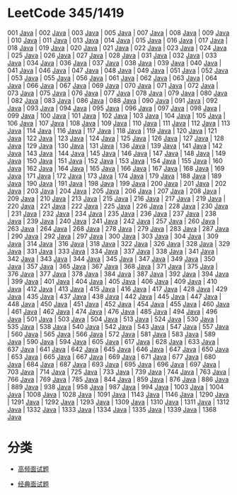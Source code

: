 # LeetCode 345/1419

 001 [Java](src/lc001.java)
| 002 [Java](src/lc002.java)
| 003 [Java](src/lc003.java)
| 005 [Java](src/lc005.java)
| 007 [Java](src/lc007.java)
| 008 [Java](src/lc008.java)
| 009 [Java](src/lc009.java)
| 010 [Java](src/lc010.java)
| 011 [Java](src/lc011.java)
| 013 [Java](src/lc013.java)
| 014 [Java](src/lc014.java)
| 015 [Java](src/lc015.java)
| 016 [Java](src/lc016.java)
| 017 [Java](src/lc017.java)
| 018 [Java](src/lc018.java)
| 019 [Java](src/lc019.java)
| 020 [Java](src/lc020.java)
| 021 [Java](src/lc021.java)
| 022 [Java](src/lc022.java)
| 023 [Java](src/lc023.java)
| 024 [Java](src/lc024.java)
| 025 [Java](src/lc025.java)
| 026 [Java](src/lc026.java)
| 027 [Java](src/lc027.java)
| 028 [Java](src/lc028.java)
| 031 [Java](src/lc031.java)
| 032 [Java](src/lc032.java)
| 033 [Java](src/lc033.java)
| 034 [Java](src/lc034.java)
| 036 [Java](src/lc036.java)
| 037 [Java](src/lc037.java)
| 038 [Java](src/lc038.java)
| 039 [Java](src/lc039.java)
| 040 [Java](src/lc040.java)
| 041 [Java](src/lc041.java)
| 046 [Java](src/lc046.java)
| 047 [Java](src/lc047.java)
| 048 [Java](src/lc048.java)
| 049 [Java](src/lc049.java)
| 051 [Java](src/lc051.java)
| 052 [Java](src/lc052.java)
| 053 [Java](src/lc053.java)
| 055 [Java](src/lc055.java)
| 056 [Java](src/lc053.java)
| 061 [Java](src/lc061.java)
| 062 [Java](src/lc062.java)
| 063 [Java](src/lc063.java)
| 064 [Java](src/lc064.java)
| 066 [Java](src/lc066.java)
| 067 [Java](src/lc067.java)
| 069 [Java](src/lc069.java)
| 070 [Java](src/lc070.java)
| 071 [Java](src/lc071.java)
| 072 [Java](src/lc072.java)
| 073 [Java](src/lc073.java)
| 075 [Java](src/lc075.java)
| 076 [Java](src/lc076.java)
| 077 [Java](src/lc077.java)
| 078 [Java](src/lc078.java)
| 079 [Java](src/lc079.java)
| 080 [Java](src/lc080.java)
| 082 [Java](src/lc082.java)
| 083 [Java](src/lc083.java)
| 086 [Java](src/lc086.java)
| 088 [Java](src/lc088.java)
| 090 [Java](src/lc090.java)
| 091 [Java](src/lc091.java)
| 092 [Java](src/lc092.java)
| 093 [Java](src/lc093.java)
| 094 [Java](src/lc094.java)
| 095 [Java](src/lc095.java)
| 096 [Java](src/lc096.java)
| 097 [Java](src/lc097.java)
| 098 [Java](src/lc098.java)
| 099 [Java](src/lc099.java)
| 100 [Java](src/lc100.java)
| 101 [Java](src/lc101.java)
| 102 [Java](src/lc102.java)
| 103 [Java](src/lc103.java)
| 104 [Java](src/lc104.java)
| 105 [Java](src/lc105.java)
| 106 [Java](src/lc106.java)
| 107 [Java](src/lc107.java)
| 108 [Java](src/lc108.java)
| 109 [Java](src/lc109.java)
| 110 [Java](src/lc110.java)
| 111 [Java](src/lc111.java)
| 112 [Java](src/lc112.java)
| 113 [Java](src/lc113.java)
| 114 [Java](src/lc114.java)
| 116 [Java](src/lc116.java)
| 117 [Java](src/lc117.java)
| 118 [Java](src/lc118.java)
| 119 [Java](src/lc119.java)
| 120 [Java](src/lc120.java)
| 121 [Java](src/lc121.java)
| 122 [Java](src/lc122.java)
| 123 [Java](src/lc123.java)
| 124 [Java](src/lc124.java)
| 125 [Java](src/lc125.java)
| 126 [Java](src/lc126.java)
| 127 [Java](src/lc127.java)
| 128 [Java](src/lc128.java)
| 129 [Java](src/lc129.java)
| 130 [Java](src/lc130.java)
| 131 [Java](src/lc131.java)
| 136 [Java](src/lc136.java)
| 139 [Java](src/lc139.java)
| 141 [Java](src/lc141.java)
| 142 [Java](src/lc142.java)
| 143 [Java](src/lc143.java)
| 144 [Java](src/lc144.java)
| 145 [Java](src/lc145.java)
| 146 [Java](src/lc146.java)
| 147 [Java](src/lc147.java)
| 148 [Java](src/lc148.java)
| 149 [Java](src/lc149.java)
| 150 [Java](src/lc150.java)
| 151 [Java](src/lc151.java)
| 152 [Java](src/lc152.java)
| 153 [Java](src/lc153.java)
| 154 [Java](src/lc154.java)
| 155 [Java](src/lc155.java)
| 160 [Java](src/lc160.java)
| 162 [Java](src/lc162.java)
| 164 [Java](src/lc164.java)
| 165 [Java](src/lc165.java)
| 166 [Java](src/lc166.java)
| 167 [Java](src/lc167.java)
| 168 [Java](src/lc168.java)
| 169 [Java](src/lc169.java)
| 171 [Java](src/lc171.java)
| 172 [Java](src/lc172.java)
| 173 [Java](src/lc173.java)
| 174 [Java](src/lc174.md)
| 179 [Java](src/lc179.java)
| 188 [Java](src/lc188.java)
| 189 [Java](src/lc189.java)
| 190 [Java](src/lc190.java)
| 191 [Java](src/lc191.java)
| 198 [Java](src/lc198.java)
| 199 [Java](src/lc199.java)
| 200 [Java](src/lc200.java)
| 201 [Java](src/lc201.java)
| 202 [Java](src/lc202.java)
| 203 [Java](src/lc203.java)
| 204 [Java](src/lc204.java)
| 205 [Java](src/lc205.java)
| 206 [Java](src/lc206.java)
| 207 [Java](src/lc207.java)
| 208 [Java](src/lc208.java)
| 209 [Java](src/lc209.java)
| 210 [Java](src/lc210.java)
| 213 [Java](src/lc213.java)
| 215 [Java](src/lc215.java)
| 216 [Java](src/lc216.java)
| 217 [Java](src/lc217.java)
| 219 [Java](src/lc219.java)
| 220 [Java](src/lc220.java)
| 221 [Java](src/lc221.java)
| 222 [Java](src/lc222.java)
| 225 [Java](src/lc225.java)
| 226 [Java](src/lc226.java)
| 228 [Java](src/lc228.java)
| 230 [Java](src/lc230.java)
| 231 [Java](src/lc231.java)
| 232 [Java](src/lc232.java)
| 234 [Java](src/lc234.java)
| 235 [Java](src/lc235.java)
| 236 [Java](src/lc236.java)
| 237 [Java](src/lc237.java)
| 238 [Java](src/lc238.java)
| 239 [Java](src/lc239.java)
| 240 [Java](src/lc240.java)
| 241 [Java](src/lc241.java)
| 242 [Java](src/lc242.java)
| 257 [Java](src/lc257.java)
| 260 [Java](src/lc260.java)
| 263 [Java](src/lc263.java)
| 264 [Java](src/lc264.java)
| 268 [Java](src/lc268.java)
| 278 [Java](src/lc278.java)
| 279 [Java](src/lc279.java)
| 283 [Java](src/lc283.java)
| 287 [Java](src/lc287.java)
| 290 [Java](src/lc290.java)
| 292 [Java](src/lc292.java)
| 297 [Java](src/lc297.java)
| 300 [Java](src/lc300.java)
| 303 [Java](src/lc303.java)
| 304 [Java](src/lc304.java)
| 309 [Java](src/lc309.java)
| 314 [Java](src/lc314.java)
| 316 [Java](src/lc316.java)
| 318 [Java](src/lc318.java)
| 322 [Java](src/lc322.java)
| 326 [Java](src/lc326.java)
| 328 [Java](src/lc328.java)
| 329 [Java](src/lc329.java)
| 331 [Java](src/lc331.java)
| 333 [Java](src/lc333.java)
| 334 [Java](src/lc334.java)
| 337 [Java](src/lc337.java)
| 338 [Java](src/lc338.java)
| 341 [Java](src/lc341.java)
| 342 [Java](src/lc342.java)
| 343 [Java](src/lc343.java)
| 344 [Java](src/lc344.java)
| 345 [Java](src/lc345.java)
| 347 [Java](src/lc347.java)
| 349 [Java](src/lc349.java)
| 350 [Java](src/lc350.java)
| 357 [Java](src/lc357.java)
| 365 [Java](src/lc365.java)
| 367 [Java](src/lc367.java)
| 368 [Java](src/lc368.java)
| 371 [Java](src/lc371.java)
| 375 [Java](src/lc375.java)
| 376 [Java](src/lc376.java)
| 377 [Java](src/lc377.java)
| 378 [Java](src/lc378.java)
| 384 [Java](src/lc384.java)
| 387 [Java](src/lc387.java)
| 392 [Java](src/lc392.java)
| 394 [Java](src/lc394.java)
| 399 [Java](src/lc399.java)
| 401 [Java](src/lc401.java)
| 404 [Java](src/lc404.java)
| 405 [Java](src/lc405.java)
| 406 [Java](src/lc406.java)
| 409 [Java](src/lc409.java)
| 410 [Java](src/lc410.java)
| 412 [Java](src/lc412.java)
| 413 [Java](src/lc413.java)
| 415 [Java](src/lc415.java)
| 416 [Java](src/lc416.java)
| 417 [Java](src/lc417.java)
| 428 [Java](src/lc428.java)
| 429 [Java](src/lc429.java)
| 435 [Java](src/lc435.java)
| 437 [Java](src/lc437.java)
| 438 [Java](src/lc438.java)
| 442 [Java](src/lc442.java)
| 445 [Java](src/lc445.java)
| 447 [Java](src/lc447.java)
| 448 [Java](src/lc448.java)
| 450 [Java](src/lc450.java)
| 451 [Java](src/lc451.java)
| 452 [Java](src/lc452.java)
| 454 [Java](src/lc454.java)
| 455 [Java](src/lc455.java)
| 460 [Java](src/lc460.java)
| 461 [Java](src/lc461.java)
| 462 [Java](src/lc462.java)
| 474 [Java](src/lc474.java)
| 476 [Java](src/lc476.java)
| 485 [Java](src/lc485.java)
| 494 [Java](src/lc494.java)
| 496 [Java](src/lc496.java)
| 501 [Java](src/lc501.java)
| 503 [Java](src/lc503.java)
| 504 [Java](src/lc504.java)
| 513 [Java](src/lc513.java)
| 524 [Java](src/lc524.java)
| 530 [Java](src/lc530.java)
| 535 [Java](src/lc535.java)
| 538 [Java](src/lc538.java)
| 540 [Java](src/lc540.java)
| 542 [Java](src/lc542.java)
| 543 [Java](src/lc543.java)
| 547 [Java](src/lc547.java)
| 557 [Java](src/lc557.java)
| 560 [Java](src/lc560.java)
| 565 [Java](src/lc565.java)
| 566 [Java](src/lc566.java)
| 572 [Java](src/lc572.java)
| 581 [Java](src/lc581.java)
| 583 [Java](src/lc583.java)
| 589 [Java](src/lc589.java)
| 590 [Java](src/lc590.java)
| 594 [Java](src/lc594.java)
| 605 [Java](src/lc605.java)
| 617 [Java](src/lc617.java)
| 628 [Java](src/lc628.java)
| 633 [Java](src/lc633.java)
| 637 [Java](src/lc637.java)
| 641 [Java](src/lc641.java)
| 642 [Java](src/lc642.java)
| 645 [Java](src/lc645.java)
| 646 [Java](src/lc646.java)
| 647 [Java](src/lc647.java)
| 650 [Java](src/lc650.java)
| 653 [Java](src/lc653.java)
| 665 [Java](src/lc665.java)
| 667 [Java](src/lc667.java)
| 669 [Java](src/lc669.java)
| 671 [Java](src/lc671.java)
| 677 [Java](src/lc677.java)
| 680 [Java](src/lc680.java)
| 684 [Java](src/lc684.java)
| 687 [Java](src/lc687.java)
| 693 [Java](src/lc693.java)
| 695 [Java](src/lc695.java)
| 696 [Java](src/lc696.java)
| 697 [Java](src/lc697.java)
| 703 [Java](src/lc703.java)
| 714 [Java](src/lc714.java)
| 725 [Java](src/lc725.java)
| 733 [Java](src/lc733.java)
| 739 [Java](src/lc739.java)
| 744 [Java](src/lc744.java)
| 763 [Java](src/lc763.java)
| 766 [Java](src/lc766.java)
| 769 [Java](src/lc769.java)
| 785 [Java](src/lc785.java)
| 844 [Java](src/lc844.java)
| 859 [Java](src/lc859.java)
| 876 [Java](src/lc876.java)
| 886 [Java](src/lc886.java)
| 889 [Java](src/lc889.java)
| 938 [Java](src/lc938.java)
| 958 [Java](src/lc958.java)
| 987 [Java](src/lc987.java)
| 994 [Java](src/lc994.java)
| 1003 [Java](src/lc1003.java)
| 1004 [Java](src/lc1004.java)
| 1008 [Java](src/lc1008.java)
| 1028 [Java](src/lc1028.java)
| 1091 [Java](src/lc1091.java)
| 1143 [Java](src/lc1143.java)
| 1146 [Java](src/lc1146.java)
| 1290 [Java](src/lc1290.java)
| 1291 [Java](src/lc1291.java)
| 1292 [Java](src/lc1292.java)
| 1293 [Java](src/lc1293.java)
| 1309 [Java](src/lc1309.java)
| 1310 [Java](src/lc1310.java)
| 1311 [Java](src/lc1311.java)
| 1312 [Java](src/lc1312.java)
| 1332 [Java](src/lc5319.java)
| 1333 [Java](src/lc5320.java)
| 1334 [Java](src/lc5321.java)
| 1335 [Java](src/lc5322.java)
| 1339 [Java](src/lc1339.java)
| 1368 [Java](src/lc1368.java)

# 分类

- [高频面试题](navigate/liuyubobobo.md)

- [经典面试题](navigate/cyc.md)